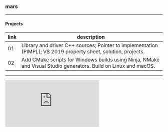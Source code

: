 ### mars

<hr>

#### Projects

|link|description|
|-|-|
|01|Library and driver C++ sources; Pointer to implementation (PIMPL); VS 2019 property sheet, solution, projects.|
|02|Add CMake scripts for Windows builds using Ninja, NMake and Visual Studio generators. Build on Linux and macOS.|

<hr>

![RTFM](https://github.com/davidjwalling/mars/blob/main/MANUAL.md)
